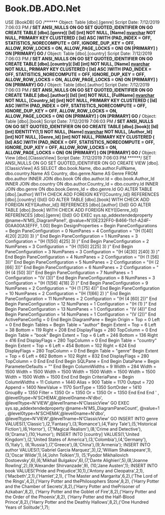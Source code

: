 # Book.DB.ADO.Net
USE [BookDB]
GO
/****** Object:  Table [dbo].[genre]    Script Date: 7/12/2019 7:06:03 PM ******/
SET ANSI_NULLS ON
GO
SET QUOTED_IDENTIFIER ON
GO
CREATE TABLE [dbo].[genre](
	[Id] [int] NOT NULL,
	[Name] [nvarchar](25) NOT NULL,
PRIMARY KEY CLUSTERED 
(
	[Id] ASC
)WITH (PAD_INDEX = OFF, STATISTICS_NORECOMPUTE = OFF, IGNORE_DUP_KEY = OFF, ALLOW_ROW_LOCKS = ON, ALLOW_PAGE_LOCKS = ON) ON [PRIMARY]
) ON [PRIMARY]
GO
/****** Object:  Table [dbo].[country]    Script Date: 7/12/2019 7:06:03 PM ******/
SET ANSI_NULLS ON
GO
SET QUOTED_IDENTIFIER ON
GO
CREATE TABLE [dbo].[country](
	[Id] [int] NOT NULL,
	[Name] [nvarchar](30) NOT NULL,
PRIMARY KEY CLUSTERED 
(
	[Id] ASC
)WITH (PAD_INDEX = OFF, STATISTICS_NORECOMPUTE = OFF, IGNORE_DUP_KEY = OFF, ALLOW_ROW_LOCKS = ON, ALLOW_PAGE_LOCKS = ON) ON [PRIMARY]
) ON [PRIMARY]
GO
/****** Object:  Table [dbo].[author]    Script Date: 7/12/2019 7:06:03 PM ******/
SET ANSI_NULLS ON
GO
SET QUOTED_IDENTIFIER ON
GO
CREATE TABLE [dbo].[author](
	[Id] [int] NOT NULL,
	[FullName] [nvarchar](50) NOT NULL,
	[Country_Id] [int] NOT NULL,
PRIMARY KEY CLUSTERED 
(
	[Id] ASC
)WITH (PAD_INDEX = OFF, STATISTICS_NORECOMPUTE = OFF, IGNORE_DUP_KEY = OFF, ALLOW_ROW_LOCKS = ON, ALLOW_PAGE_LOCKS = ON) ON [PRIMARY]
) ON [PRIMARY]
GO
/****** Object:  Table [dbo].[book]    Script Date: 7/12/2019 7:06:03 PM ******/
SET ANSI_NULLS ON
GO
SET QUOTED_IDENTIFIER ON
GO
CREATE TABLE [dbo].[book](
	[Id] [int] IDENTITY(1,1) NOT NULL,
	[Name] [nvarchar](100) NOT NULL,
	[Author_Id] [int] NOT NULL,
	[Genre_Id] [int] NOT NULL,
PRIMARY KEY CLUSTERED 
(
	[Id] ASC
)WITH (PAD_INDEX = OFF, STATISTICS_NORECOMPUTE = OFF, IGNORE_DUP_KEY = OFF, ALLOW_ROW_LOCKS = ON, ALLOW_PAGE_LOCKS = ON) ON [PRIMARY]
) ON [PRIMARY]
GO
/****** Object:  View [dbo].[ClassicView]    Script Date: 7/12/2019 7:06:03 PM ******/
SET ANSI_NULLS ON
GO
SET QUOTED_IDENTIFIER ON
GO
CREATE VIEW [dbo].[ClassicView]
AS
SELECT        dbo.book.Name, dbo.author.FullName, dbo.country.Name AS Country, dbo.genre.Name AS Genre
FROM            dbo.author INNER JOIN
                         dbo.book ON dbo.author.Id = dbo.book.Author_Id INNER JOIN
                         dbo.country ON dbo.author.Country_Id = dbo.country.Id INNER JOIN
                         dbo.genre ON dbo.book.Genre_Id = dbo.genre.Id
GO
ALTER TABLE [dbo].[author]  WITH CHECK ADD FOREIGN KEY([Country_Id])
REFERENCES [dbo].[country] ([Id])
GO
ALTER TABLE [dbo].[book]  WITH CHECK ADD FOREIGN KEY([Author_Id])
REFERENCES [dbo].[author] ([Id])
GO
ALTER TABLE [dbo].[book]  WITH CHECK ADD FOREIGN KEY([Genre_Id])
REFERENCES [dbo].[genre] ([Id])
GO
EXEC sys.sp_addextendedproperty @name=N'MS_DiagramPane1', @value=N'[0E232FF0-B466-11cf-A24F-00AA00A3EFFF, 1.00]
Begin DesignProperties = 
   Begin PaneConfigurations = 
      Begin PaneConfiguration = 0
         NumPanes = 4
         Configuration = "(H (1[40] 4[20] 2[20] 3) )"
      End
      Begin PaneConfiguration = 1
         NumPanes = 3
         Configuration = "(H (1[50] 4[25] 3) )"
      End
      Begin PaneConfiguration = 2
         NumPanes = 3
         Configuration = "(H (1[50] 2[25] 3) )"
      End
      Begin PaneConfiguration = 3
         NumPanes = 3
         Configuration = "(H (4[30] 2[40] 3) )"
      End
      Begin PaneConfiguration = 4
         NumPanes = 2
         Configuration = "(H (1 [56] 3))"
      End
      Begin PaneConfiguration = 5
         NumPanes = 2
         Configuration = "(H (2 [66] 3))"
      End
      Begin PaneConfiguration = 6
         NumPanes = 2
         Configuration = "(H (4 [50] 3))"
      End
      Begin PaneConfiguration = 7
         NumPanes = 1
         Configuration = "(V (3))"
      End
      Begin PaneConfiguration = 8
         NumPanes = 3
         Configuration = "(H (1[56] 4[18] 2) )"
      End
      Begin PaneConfiguration = 9
         NumPanes = 2
         Configuration = "(H (1 [75] 4))"
      End
      Begin PaneConfiguration = 10
         NumPanes = 2
         Configuration = "(H (1[66] 2) )"
      End
      Begin PaneConfiguration = 11
         NumPanes = 2
         Configuration = "(H (4 [60] 2))"
      End
      Begin PaneConfiguration = 12
         NumPanes = 1
         Configuration = "(H (1) )"
      End
      Begin PaneConfiguration = 13
         NumPanes = 1
         Configuration = "(V (4))"
      End
      Begin PaneConfiguration = 14
         NumPanes = 1
         Configuration = "(V (2))"
      End
      ActivePaneConfig = 0
   End
   Begin DiagramPane = 
      Begin Origin = 
         Top = 0
         Left = 0
      End
      Begin Tables = 
         Begin Table = "author"
            Begin Extent = 
               Top = 6
               Left = 38
               Bottom = 119
               Right = 208
            End
            DisplayFlags = 280
            TopColumn = 0
         End
         Begin Table = "book"
            Begin Extent = 
               Top = 6
               Left = 246
               Bottom = 136
               Right = 416
            End
            DisplayFlags = 280
            TopColumn = 0
         End
         Begin Table = "country"
            Begin Extent = 
               Top = 6
               Left = 454
               Bottom = 102
               Right = 624
            End
            DisplayFlags = 280
            TopColumn = 0
         End
         Begin Table = "genre"
            Begin Extent = 
               Top = 6
               Left = 662
               Bottom = 102
               Right = 832
            End
            DisplayFlags = 280
            TopColumn = 0
         End
      End
   End
   Begin SQLPane = 
   End
   Begin DataPane = 
      Begin ParameterDefaults = ""
      End
      Begin ColumnWidths = 9
         Width = 284
         Width = 1500
         Width = 1500
         Width = 1500
         Width = 1500
         Width = 1500
         Width = 1500
         Width = 1500
         Width = 1500
      End
   End
   Begin CriteriaPane = 
      Begin ColumnWidths = 11
         Column = 1440
         Alias = 900
         Table = 1170
         Output = 720
         Append = 1400
         NewValue = 1170
         SortType = 1350
         SortOrder = 1410
         GroupBy = 1350
         Filter = 1350
         Or = 1350
         Or = 1350
         Or = 1350
      End
   End
End
' , @level0type=N'SCHEMA',@level0name=N'dbo', @level1type=N'VIEW',@level1name=N'ClassicView'
GO
EXEC sys.sp_addextendedproperty @name=N'MS_DiagramPaneCount', @value=1 , @level0type=N'SCHEMA',@level0name=N'dbo', @level1type=N'VIEW',@level1name=N'ClassicView'
GO
INSERT INTO genre VALUES(1,'Classic'),(2,'Fantasy'),(3,'Romance'),(4,'Fairy Tale'),(5,'Historical Fiction'),(6,'Horror'),
(7,'Magical Realism'),(8,'Crime and Detective'),(9,'Drama'),(10,'Humor');
INSERT INTO [country] VALUES(1,'United Kingdom'),(2,'United States of America'),(3,'Colombia'),(4,'Germany'),(5,'Italy'),
(6,'Russia'),(7,'Greece'),(8,'China'),(9,'Armenia');
INSERT INTO author VALUES(1,'Gabriel Garcia Marquez',3),(2,'William Shakespeare',1),(3,'Oscar Wilde',1),(4,'John Tolkien',1),
(5,'Fyodor Mikhailovich Dostoevsky',6),(6,'Mikhail Bulgakov',6),(7,'Dante Alighieri',5),(8,'Joanne Rowling',2),(9,'Alexander Shirvanzade',9),
(10,'Jane Austen',1);
INSERT INTO book VALUES('Pride and Prejudice',10,1),('Antony and Cleopatra',2,1),('Macbeth',2,1),('Hamlet',2,1),
('The Master and Margarita',6,2),('The Lord of the Rings',4,2),('Harry Potter and thePhilosophers Stone',8,2),
('Harry Potter and the Chamber of Secrets',8,2),('Harry Potter and thePrisoner of Azkaban',8,2),
('Harry Potter and the Goblet of Fire',8,2),('Harry Potter and the Order of the Phoenix',8,2),
('Harry Potter and the Half-Blood Prince',8,2),('Harry Potter and the Deathly Hallows',8,2),('One Hundred Years of Solitude',1,7);

